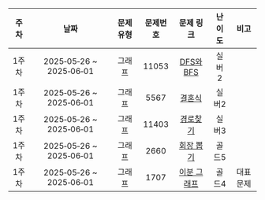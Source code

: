 | 주차  | 날짜                     | 문제 유형 | 문제번호 | 문제 링크                                                   | 난이도 | 비고 |
|:----:|:------------------------:|:--------:|:--------:|:-----------------------------------------------------------:|:------:|:----:|
| 1주차 | 2025‑05‑26 ~ 2025‑06‑01 | 그래프        | 11053    | [DFS와 BFS](https://www.acmicpc.net/problem/1260) | 실버 2 |      |
| 1주차 | 2025‑05‑26 ~ 2025‑06‑01 | 그래프    | 5567    | [결혼식](https://www.acmicpc.net/problem/5567) | 실버2 |      |
| 1주차 | 2025‑05‑26 ~ 2025‑06‑01 | 그래프    | 11403     | [경로찾기](https://www.acmicpc.net/problem/11403)       | 실버3 |      |
| 1주차 | 2025‑05‑26 ~ 2025‑06‑01 | 그래프      | 2660     | [회장 뽑기](https://www.acmicpc.net/problem/2660)         | 골드5 |      |
| 1주차 | 2025‑05‑26 ~ 2025‑06‑01 | 그래프      | 1707    | [이분 그래프](https://www.acmicpc.net/problem/1707)    | 골드4 |  대표문제    |
